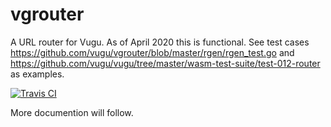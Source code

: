 # vgrouter

A URL router for Vugu.  As of April 2020 this is functional.  See test cases https://github.com/vugu/vgrouter/blob/master/rgen/rgen_test.go and https://github.com/vugu/vugu/tree/master/wasm-test-suite/test-012-router as examples. 

[![Travis CI](https://travis-ci.org/vugu/vgrouter.svg?branch=master)](https://travis-ci.org/vugu/vugu)

More documention will follow.

<!--
## NOTES:

Basic idea:
- RouteList deals with registering RouteHandlers and calling them.
- QueryBind deals with scanning structs for queries to be bound - synchronizes with a url.URL that it has on it
- Navigator interface has ability to nav to a URL (path and query) with options
- QueryUpdater interface has ability for component to say query bind stuff has changed and so push out to URL
- DefaultRouter has option of using path or fragment but otherwise merely ties the above together in one implementation.
- In wasm mode the RouteList stuff works the same, and the rest of it is just stubbed out nop or panic as appropriate.
- The idea is that applications create something like AppRouter which embeds vgrouter.DefaultRouter and add
  routes which then set fields on AppRouter.  Each "region" (e.g. header, footer, left navigation, main content, etc.) is a field on AppRouter, and then we need a mechanism to easily say "use this field, which has a value which implemented vugu.Builder, to render this component". Syntax probably something like: `<vg-component vg-expr="c.AppRouter.Footer"/>` (where Footer was set by one of the route handlers mentioned above).  Syntax still needs work, but I think the idea is sound.

Observations: If we treat a URL as just path and query (represented as string and url.Values), things become quite simple.
Navigate() updates both with the ability to pass options (needed for replacing history, e.g.), and the query stuff
(QueryUpdater interface and QueryBind) just deal with the query string and make it easy to do two-way binding.  This makes
some assumptions (e.g. we don't do anything with the fragment, and you can't automagically bind path params), but the other side is the common case of mapping a URL to show one or more components in various places, and binding params to indicate more detailed state - that common case is really easy.  And working without query binding is no more difficult than the Vue router.  The fact that Navigator is it's own interface also makes things a lot less coupled.

## More Notes:

- Can we do "automatic routing"? I.e. implied routes based on folder structure.
-->
